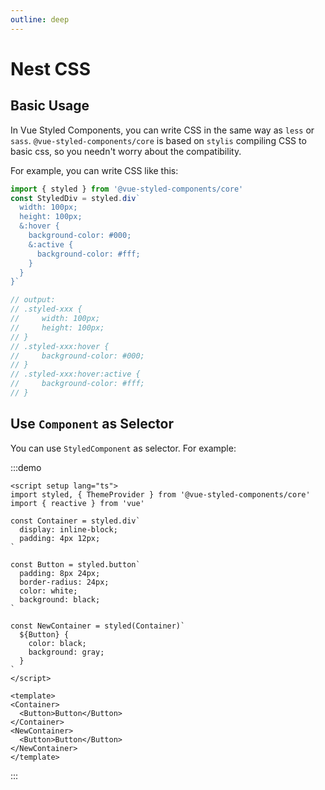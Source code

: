 ```yaml
---
outline: deep
---
```


# Nest CSS

## Basic Usage

In Vue Styled Components, you can write CSS in the same way as `less` or `sass`. `@vue-styled-components/core` is based on `stylis` compiling CSS to basic css, so you needn't worry about the compatibility.

For example, you can write CSS like this:

```js
import { styled } from '@vue-styled-components/core'
const StyledDiv = styled.div`
  width: 100px;
  height: 100px;
  &:hover {
    background-color: #000;
    &:active {
      background-color: #fff;
    }
  }
}`

// output:
// .styled-xxx {
//     width: 100px;
//     height: 100px;
// }
// .styled-xxx:hover {
//     background-color: #000;
// }
// .styled-xxx:hover:active {
//     background-color: #fff;
// }
```

## Use `Component` as Selector

You can use `StyledComponent` as selector. For example:

:::demo
```vue
<script setup lang="ts">
import styled, { ThemeProvider } from '@vue-styled-components/core'
import { reactive } from 'vue'

const Container = styled.div`
  display: inline-block;
  padding: 4px 12px;
`

const Button = styled.button`
  padding: 8px 24px;
  border-radius: 24px;
  color: white;
  background: black;
`

const NewContainer = styled(Container)`
  ${Button} {
    color: black;
    background: gray;
  }
`
</script>

<template>
<Container>
  <Button>Button</Button>
</Container>
<NewContainer>
  <Button>Button</Button>
</NewContainer>
</template>
```
:::

